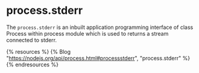# process.stderr

The `process.stderr` is an inbuilt application programming interface of class Process within process module which is used to returns a stream connected to stderr.

{% resources %}
  {% Blog "https://nodejs.org/api/process.html#processstderr", "process.stderr" %}
{% endresources %}
